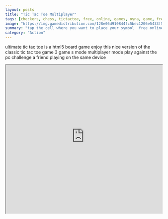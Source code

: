 ```yaml
---
layout: posts
title: "Tic Tac Toe Multiplayer"
tags: [checkers, chess, tictactoe, free, online, games, oyna, game, free, games, play, play, games]
image: "https://img.gamedistribution.com/128e06d910844fc5bec1206e5433f57a-512x340.jpeg"
summary: "tap the cell where you want to place your symbol  free online games oyna game free games play play games"
category: "Action"
---
```


ultimate tic tac toe is a html5 board game enjoy this nice version of the classic tic tac toe game 3 game s mode multiplayer mode play against the pc challenge a friend playing on the same device

<iframe width="100%" height="480px;" src="https://html5.gamedistribution.com/128e06d910844fc5bec1206e5433f57a/"></iframe>